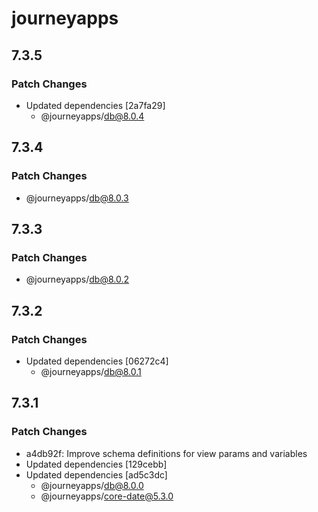 # journeyapps

## 7.3.5

### Patch Changes

- Updated dependencies [2a7fa29]
  - @journeyapps/db@8.0.4

## 7.3.4

### Patch Changes

- @journeyapps/db@8.0.3

## 7.3.3

### Patch Changes

- @journeyapps/db@8.0.2

## 7.3.2

### Patch Changes

- Updated dependencies [06272c4]
  - @journeyapps/db@8.0.1

## 7.3.1

### Patch Changes

- a4db92f: Improve schema definitions for view params and variables
- Updated dependencies [129cebb]
- Updated dependencies [ad5c3dc]
  - @journeyapps/db@8.0.0
  - @journeyapps/core-date@5.3.0
